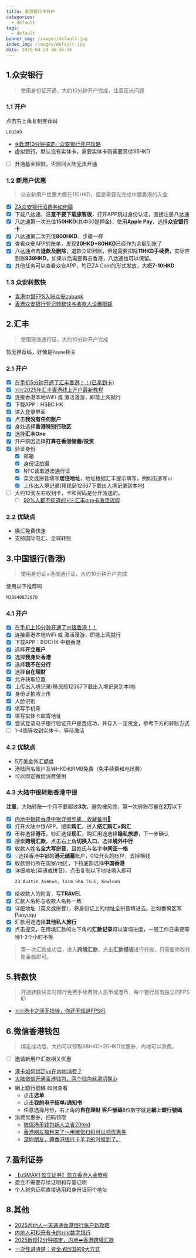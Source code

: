 ```yaml
---
title: 香港银行卡开户
categories:
  - default
tags:
  - default
banner_img: /images/default.jpg
index_img: /images/default.jpg
date: 2025-04-24 16:36:34
---
```


## 1.众安银行
> 使用身份证开通，大约10分钟开户完成，注意反光问题

### 1.1 开户
点击右上角复制推荐码
```sh
L6U2A9
```
- [✈赴港10分钟搞定✅众安银行开户攻略](https://www.xiaohongshu.com/explore/6855363c000000000b01c045?xsec_token=ABFhJZJIGF8scO0iZ57Ag8xfe1r7oUfeBy9NpTTrLe4Co=&xsec_source=pc_search&source=web_search_result_notes)
- 虚拟银行，默认没有实体卡，需要实体卡则需要另付35HKD
- [ ] 开通基金理财，否则回大陆无法开通

### 1.2 新用户优惠
> 众安新用户优惠大概在110HKD，但是需要先完成中银香港的入金

- [x] [ZA众安银行消费券如何薅](https://www.xiaohongshu.com/explore/682c25fa0000000022024c4e?xsec_token=ABQGSItH83dTiRZex9KQaVud8zOS1nyAd0Jdc-1X6p104=&xsec_source=pc_search&source=web_explore_feed)
- [x] 下载八达通，**注意不要下载旅客版**，打开APP跳过身份认证，直接注册八达通
- [x] 八达通第一次充值**150HKD**(其中50是押金)，使用**Apple Pay**，选择**众安银行卡**
- [x] 八达通第二次充值**800HKD**，步骤一样
- [x] 查看众安APP的账单，发现**20HKD+80HKD**已经作为余额到账了
- [x] 八达通点击**退款及删除**，退款立即到账，但是需要扣除**11HKD手续费**，实际应到账**939HKD**。如果以后需要再去香港，八达通也可以保留。
- [x] 其他任务可以查看众安APP，均已ZA Coin的形式发放，大概**7-10HKD**

### 1.3 众安转数快
- [香港中银FPS入账众安zabank](https://www.xiaohongshu.com/explore/67da4f4c000000001c002a12?xsec_token=ABB0NGlzGZ3cOekB6yDJa6ULfgOJpji9v1fyvGa5vgHbU=&xsec_source=pc_search&source=unknown)
- [香港众安银行登记转数快与收款人设置限额](https://www.xiaohongshu.com/explore/686a4286000000001202d14c?xsec_token=ABv0A6-daD6JpF4yRZOHDwX-BPvkcrcWBpkvnon3E2N5I=&xsec_source=pc_search&source=unknown)


## 2.汇丰
> 使用港澳通行证，大约10分钟开户完成

暂无推荐码，好像是`Payme`相关
### 2.1 开户
- [x] [在手机5分钟开通了汇丰香港！！(已拿到卡)](https://www.xiaohongshu.com/explore/67e51ef200000000090164e9?xsec_token=ABb71XKdBV5mMeghiO_tt29xviDVHSswjNHBsKUr-2bgo=&xsec_source=pc_collect)
- [x] [🇭🇰2025年汇丰香港线上开户最新教程](https://www.xiaohongshu.com/explore/683d8e63000000000c0382cf?xsec_token=AByFyh1IDe6obzxu5ZZuOr1t30qdt1zdHIeaa5HkVNYVQ=&xsec_source=pc_collect)
- [x] 连接香港本地WiFi 或 激活漫游，即能上网就行
- [x] 下载APP：HSBC HK
- [x] 进入登录界面
- [x] 点击**我没有任何账户**
- [x] 身处选择**香港特别行政区**
- [x] 选择**汇丰One**
- [x] 开户原因选择**打算在香港储蓄/投资**
- [x] 验证身份
  - [x] 邮箱
  - [x] 身份证拍摄
  - [x] NFC读取港澳通行证
  - [x] 英文或拼音填写**居住地址**，地址根据汇丰提示填写，例如街道写`st`
  - [x] 上传出入境记录(移民局12367下载出入境记录到本地)
- [ ] 大约10天左右收到卡，卡和密码是分开派送的。
  - [ ] [99%人都不知道的🇭🇰汇丰one卡激活流程](https://www.xiaohongshu.com/explore/67f4a033000000000d01436f?xsec_token=ABpNGilu-pl--QdLUR_ErD5mcPdWmGuRwWIvXRhyAGrGA=&xsec_source=pc_collect) 
  
### 2.2 优缺点
- 换汇免费快速
- 支持国际电汇、全球转账


## 3.中国银行(香港)
> 使用身份证+港澳通行证，大约10分钟开户完成

使用以下推荐码
```sh
M20840872078
```
### 4.1 开户
- [x] [在手机上10分钟开通了中银香港！！](https://www.xiaohongshu.com/explore/67ecfeca000000000f0303c3?xsec_token=ABwvLFs5GI2SkFNtwCGT834zEL7v9Xe7RKXSmj_9mhf0w=&xsec_source=pc_collect)
- [x] 连接香港本地WiFi 或 激活漫游，即能上网就行
- [x] 下载APP：BOCHK 中银香港
- [x] 选择**开立账户**
- [x] 选择**我身处香港**
- [x] 选择**我不在分行**
- [x] 选择**自在理财**
- [x] 允许获取位置
- [x] 上传出入境记录(移民局12367下载出入境记录到本地)
- [x] 身份证拍照上传
- [x] 人脸识别
- [x] 填写手机号
- [x] 填写实体卡邮寄地址
- [x] 尝试登录电子银行验证开户是否成功，并存入一定资金，参考下方的转账方式
- [ ] 1-4周等收到实体卡，等待激活

### 4.2 优缺点
- 5万美金外汇额度
- 港陆同名账户互转HKD和RMB免费（免手续费和电讯费）
- 可以绑定微信消费使用

### 4.3 大陆中银转账香港中银
**注意**，大陆转账一个月不要超过**3次**，避免被风控，第一次转账尽量在**2万**以下
- [x] [内地中银转香港中银详细步骤，收藏备用🌟](https://www.xiaohongshu.com/explore/68303ca5000000000303e17a?xsec_token=ABOxCul5q7AKoVGRWi9oaY2kd5INCbgD0J3U23Vh0V-0Y=&xsec_source=pc_collect) 
- [x] 打开大陆中银APP，搜索**购汇**，进入**结汇购汇>购汇**
- [x] 币种选择**港币**，钞汇选择**现汇**，购汇用途选择**隐私旅游**，下一步确认
- [x] 搜索**跨境汇款**，点击右上角**切换入口**，选择**境外中行**
- [x] 收款人姓名**全大写拼音**，且姓氏与名字**中间空一格**
- [x] 💡选择香港中银的**港元储蓄**账户，012开头的账户，去掉横线
- [x] 收款银行所在国家/地区，下拉底部选择**中国香港**
- [x] 详细地址(英语或拼音)，点击复制以下地址填入即可
  ```sh
  23 Austin Avenue, Tsim Sha Tsui, Kowloon
  ```
- [x] 给收款人的附言，写**TRAVEL**
- [x] 汇款人名称与收款人名称一致
- [x] 详细地址（英文或拼音），将身份证上的地址全拼音填进去。比如番禺区写Panyuqu
- [x] 汇款用途选择**其他私人旅行**
- [x] 点击提交，在跨境汇款的左下角的**汇款记录**可以查询进度，一般工作日需要等待1-3个小时不等

> 第一次汇款成功后，进入**跨境汇款**，点击**汇款模板**进行转账，只需要修改转账金额即可。

## 5.转数快
> 开通转数快实时跨行免费手续费转人民币或港币，每个银行具有独立的FPS ID
- [🇭🇰港卡之间无损转，你还不知道FPS吗](https://www.xiaohongshu.com/explore/681199e60000000022006da2?xsec_token=ABBN1nY8uHHzjb6GlBgp7MJU8RL_l9W0JNMF0pv_BtxJQ=&xsec_source=pc_collect)

## 6.微信香港钱包
> 绑定成功后，大约可以领取68HKD+20HKD优惠券，内地可以消费。

- [ ] 邀请新用户汇款相关优惠
- [港卡如何绑定vx在内地消费？](https://www.xiaohongshu.com/explore/67f76c99000000000b02d93b?xsec_token=ABrp3u9irqNenukaBctE8NO2_M8sPaPqLtHnMLFLfAwaQ=&xsec_source=pc_collect)
- [大陆微信开通香港钱包，两个钱包丝滑切换👍](https://www.xiaohongshu.com/explore/6792fd7e000000002803661a?xsec_token=ABTQsReZON2Bc_COgGE-9lNHOXnSPOIEk9pAJtzAw2d5w=&xsec_source=pc_collect)
- 網上銀行號碼 如何查看
  - 点击**选单**
  - 点击**我的电子结单/通知书**
  - 任意选择月份，右上角的**自在理財 客戶號碼**8位数字就是**網上銀行號碼**
- 消费优惠券，扫码领取
  - [微信港币钱包新人立省20hkd](https://www.xiaohongshu.com/explore/67cc131f0000000029010b60?xsec_token=ABbYTHJkc7EVAvTvsx8oJ-u59TcquBDY-Dh2bWHHcVD6s=&xsec_source=pc_collect)
  - [香港朋友福利来了～用微信扫码可以领优惠券](https://www.xiaohongshu.com/explore/68273648000000001200115e?xsec_token=AB9hMgorqFsZ6D-zkNScgCVO8PC3_tWWp6wcIzP675Gf0=&xsec_source=pc_collect)
  - [深圳朋友，薅香港银行卡羊毛的时候到了。](https://www.xiaohongshu.com/explore/685e52cd000000002201d30d?xsec_token=ABM7hq5OcuOELrNUtoMzmXEZ9aoaaQ_HqWA_AURtYZipg=&xsec_source=pc_search&source=web_search_result_notes)

## 7.盈利证券
- [【uSMART盈立证券】盈立香港入金教程](https://www.xiaohongshu.com/explore/67b8a3a9000000000d014517?xsec_token=ABaknsM2kX71dy7hkegqlfEN9xEId3crhNeSOthTUWSyU=&xsec_source=pc_search&source=web_profile_page)
- 盈立不需要存续证明和存量证明
- 个人税务证明直接选用和身份证同个地址

## 8.其他
- [2025内地人一天速通香港银行账户新攻略](https://www.xiaohongshu.com/explore/6809d9a3000000001e00253e?xsec_token=ABI1xZlwHX4svFrqDwYyyJkCisEwh7W5gr0KB1d1cqIGs=&xsec_source=pc_collect)
- [内地人可秒开有卡的🇭🇰数字银行](https://www.xiaohongshu.com/explore/68062a65000000001a005f84?xsec_token=AB1v7nfWdO7M7YBPhhQhCkNx7ZU9fu9RdjW64b_2L0Zvk=&xsec_source=pc_collect)
- [2025新规|2分钟搞定，内地➡️香港跨境汇款](https://www.xiaohongshu.com/explore/677e2f2b000000002002876b?xsec_token=ABcq1fKmtMOV-GJh4xMk2nWe98iot205zSwXRWWScwOFg=&xsec_source=pc_collect)
- [一次性讲清楚：资金💰回国的9大方式](https://www.xiaohongshu.com/explore/67ad5d2f000000001801bfbb?xsec_token=ABvZhOj5W5BIvpxtW2Mp82QypcSrcwBsihv6IWpI0w374=&xsec_source=pc_collect)
